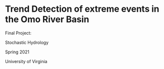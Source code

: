# Trend Detection of extreme events in the Omo River Basin
Final Project:

Stochastic Hydrology

Spring 2021

University of Virginia
